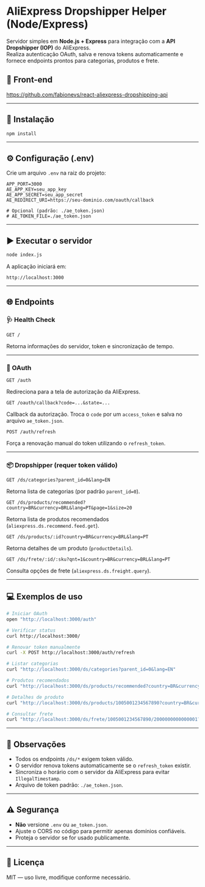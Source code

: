 # AliExpress Dropshipper Helper (Node/Express)

Servidor simples em **Node.js + Express** para integração com a **API Dropshipper (IOP)** do AliExpress.  
Realiza autenticação OAuth, salva e renova tokens automaticamente e fornece endpoints prontos para categorias, produtos e frete.

## 🚀 Front-end


https://github.com/fabionevs/react-aliexpress-dropshipping-api

---

## 🚀 Instalação

```bash
npm install
```

---

## ⚙️ Configuração (.env)

Crie um arquivo `.env` na raiz do projeto:

```env
APP_PORT=3000
AE_APP_KEY=seu_app_key
AE_APP_SECRET=seu_app_secret
AE_REDIRECT_URI=https://seu-dominio.com/oauth/callback

# Opcional (padrão: ./ae_token.json)
# AE_TOKEN_FILE=./ae_token.json
```

---

## ▶️ Executar o servidor

```bash
node index.js
```

A aplicação iniciará em:

```
http://localhost:3000
```

---

## 🌐 Endpoints

### 🩺 Health Check
```http
GET /
```
Retorna informações do servidor, token e sincronização de tempo.

---

### 🔐 OAuth
```http
GET /auth
```
Redireciona para a tela de autorização da AliExpress.

```http
GET /oauth/callback?code=...&state=...
```
Callback da autorização. Troca o `code` por um `access_token` e salva no arquivo `ae_token.json`.

```http
POST /auth/refresh
```
Força a renovação manual do token utilizando o `refresh_token`.

---

### 📦 Dropshipper (requer token válido)
```http
GET /ds/categories?parent_id=0&lang=EN
```
Retorna lista de categorias (por padrão `parent_id=0`).

```http
GET /ds/products/recommended?country=BR&currency=BRL&lang=PT&page=1&size=20
```
Retorna lista de produtos recomendados (`aliexpress.ds.recommend.feed.get`).

```http
GET /ds/products/:id?country=BR&currency=BRL&lang=PT
```
Retorna detalhes de um produto (`productDetails`).

```http
GET /ds/frete/:id/:sku?qnt=1&country=BR&currency=BRL&lang=PT
```
Consulta opções de frete (`aliexpress.ds.freight.query`).

---

## 💻 Exemplos de uso

```bash
# Iniciar OAuth
open "http://localhost:3000/auth"

# Verificar status
curl http://localhost:3000/

# Renovar token manualmente
curl -X POST http://localhost:3000/auth/refresh

# Listar categorias
curl "http://localhost:3000/ds/categories?parent_id=0&lang=EN"

# Produtos recomendados
curl "http://localhost:3000/ds/products/recommended?country=BR&currency=BRL&lang=PT&page=1&size=20"

# Detalhes de produto
curl "http://localhost:3000/ds/products/1005001234567890?country=BR&currency=BRL&lang=PT"

# Consultar frete
curl "http://localhost:3000/ds/frete/1005001234567890/2000000000000001?qnt=1&country=BR&currency=BRL&lang=PT"
```

---

## 🧠 Observações

- Todos os endpoints `/ds/*` exigem token válido.
- O servidor renova tokens automaticamente se o `refresh_token` existir.
- Sincroniza o horário com o servidor da AliExpress para evitar `IllegalTimestamp`.
- Arquivo de token padrão: `./ae_token.json`.

---

## ⚠️ Segurança

- **Não** versione `.env` ou `ae_token.json`.
- Ajuste o CORS no código para permitir apenas domínios confiáveis.
- Proteja o servidor se for usado publicamente.

---

## 📄 Licença

MIT — uso livre, modifique conforme necessário.
